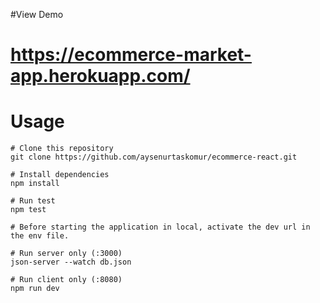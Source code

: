 #View Demo
# https://ecommerce-market-app.herokuapp.com/
# Usage
``` 
# Clone this repository
git clone https://github.com/aysenurtaskomur/ecommerce-react.git

# Install dependencies
npm install

# Run test
npm test

# Before starting the application in local, activate the dev url in the env file.

# Run server only (:3000)
json-server --watch db.json

# Run client only (:8080)
npm run dev

```


